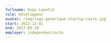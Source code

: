 ```yaml
---
fullname: Hugo Lepetit
role: Développeur
avatar: /img/logo-generique-startup-carre.jpg
start: 2013-12-01
end: 2017-03-19
employer: independent/octo
---
```

